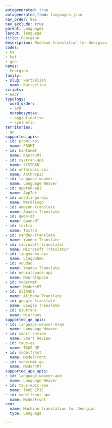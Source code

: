 ```yaml
---
autogenerated: true
autogenerated_from: languages.json
nav_order: 981
nav_exclude: true
parent: Languages
layout: language
title: Georgian
description: Machine translation for Georgian
codes:
- ka
- kat
- geo
names:
- Georgian
family:
- slug: kartvelian
  name: Kartvelian
scripts:
- Geor
typology:
  word_order:
  - SVO
  morphosyntax:
  - agglutinative
  - synthetic
territories:
- ge
supported_apis:
- id: promt-api
  name: PROMT
- id: kantanmt
  name: KantanMT
- id: systran-api
  name: SYSTRAN
- id: anthropic-api
  name: Anthropic
- id: language-weaver
  name: Language Weaver
- id: apptek-api
  name: AppTek
- id: wordlingo-api
  name: Wordlingo
- id: amazon-translate
  name: Amazon Translate
- id: qwen-mt
  name: Qwen-MT
- id: textra
  name: TexTra
- id: yandex-translate
  name: Yandex Translate
- id: microsoft-translator
  name: Microsoft Translator
- id: lingvanex-api
  name: LingvaNex
- id: youdao
  name: Youdao Translate
- id: neuralspace-api
  name: NeuralSpace
- id: modernmt
  name: ModernMT
- id: alibaba
  name: Alibaba Translate
- id: google-translate
  name: Google Translate
- id: niutrans
  name: Niutrans
supported_qe_apis:
- id: language-weaver-mtqe
  name: Language Weaver
- id: smart-review
  name: Smart Review
- id: taus-qe
  name: TAUS QE
- id: modelfront
  name: ModelFront
- id: modernmt-qe
  name: ModernMT
supported_ape_apis:
- id: language-weaver-ape
  name: Language Weaver
- id: taus-epic-ape
  name: TAUS EPIC
- id: modelfront-ape
  name: ModelFront
seo:
  name: Machine translation for Georgian
  type: Language

---
```


